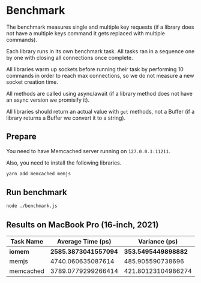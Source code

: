 # Benchmark

The benchmark measures single and multiple key requests (if a library does not have a multiple keys command it gets replaced with multiple commands).

Each library runs in its own benchmark task. All tasks ran in a sequence one by one with closing all connections once complete.

All libraries warm up sockets before running their task by performing 10 commands in order to reach max connections, so we do not measure a new socket creation time.

All methods are called using async/await (if a library method does not have an async version we promisify it).

All libraries should return an actual value with `get` methods, not a Buffer (if a library returns a Buffer we convert it to a string).

## Prepare

You need to have Memcached server running on `127.0.0.1:11211`.

Also, you need to install the following libraries.

```sh
yarn add memcached memjs
```

## Run benchmark

```sh
node ./benchmark.js
```

## Results on MacBook Pro (16-inch, 2021)

|Task Name|Average Time (ps)|Variance (ps)|
|---------|-----------------|-------------|
|**iomem**|**2585.3873041557094**|**353.5495449898882**|
|memjs|4740.060635087614|485.905590738696|
|memcached|3789.0779299266414|421.80123104986274|
